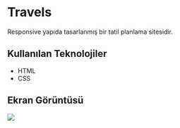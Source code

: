 <h1>Travels</h1>

Responsive yapıda tasarlanmış bir tatil planlama sitesidir. 

<h2>Kullanılan Teknolojiler</h2>

<ul>
<li>HTML</li>
<li>CSS</li>
</ul>

<h2>Ekran Görüntüsü</h2>

![](travels.gif)
